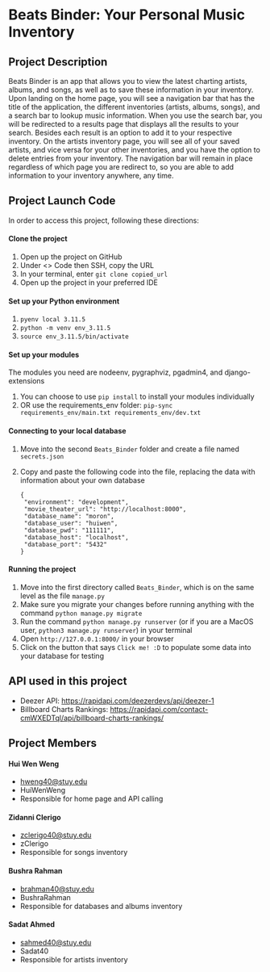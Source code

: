 # Beats Binder: Your Personal Music Inventory

## Project Description
Beats Binder is an app that allows you to view the latest charting artists, albums, and songs, as well as to save these information in your inventory. Upon landing on the home page, you will see a navigation bar that has the title of the application, the different inventories (artists, albums, songs), and a search bar to lookup music information. When you use the search bar, you will be redirected to a results page that displays all the results to your search. Besides each result is an option to add it to your respective inventory. On the artists inventory page, you will see all of your saved artists, and vice versa for your other inventories, and you have the option to delete entries from your inventory. The navigation bar will remain in place regardless of which page you are redirect to, so you are able to add information to your inventory anywhere, any time. 

## Project Launch Code
In order to access this project, following these directions:

#### Clone the project
1. Open up the project on GitHub 
2. Under <> Code then SSH, copy the URL
3. In your terminal, enter `git clone copied_url`
4. Open up the project in your preferred IDE

#### Set up your Python environment
1. `pyenv local 3.11.5`
2. `python -m venv env_3.11.5`
3. `source env_3.11.5/bin/activate`

#### Set up your modules
The modules you need are nodeenv, pygraphviz, pgadmin4, and django-extensions
1. You can choose to use `pip install` to install your modules individually
2. OR use the requirements_env folder: `pip-sync requirements_env/main.txt requirements_env/dev.txt`

#### Connecting to your local database
1. Move into the second `Beats_Binder` folder and create a file named `secrets.json`
2. Copy and paste the following code into the file, replacing the data with information about your own database
   
   ```
   {
    "environment": "development",
    "movie_theater_url": "http://localhost:8000",
    "database_name": "moron",
    "database_user": "huiwen",
    "database_pwd": "111111",
    "database_host": "localhost",
    "database_port": "5432"
   }
   ```

#### Running the project
1. Move into the first directory called `Beats_Binder`, which is on the same level as the file `manage.py`
2. Make sure you migrate your changes before running anything with the command `python manage.py migrate`
3. Run the command `python manage.py runserver` (or if you are a MacOS user, `python3 manage.py runserver`) in your terminal
4. Open `http://127.0.0.1:8000/` in your browser
5. Click on the button that says `Click me! :D` to populate some data into your database for testing

## API used in this project
- Deezer API: https://rapidapi.com/deezerdevs/api/deezer-1
- Billboard Charts Rankings: https://rapidapi.com/contact-cmWXEDTql/api/billboard-charts-rankings/

## Project Members
#### Hui Wen Weng
- hweng40@stuy.edu
- HuiWenWeng
- Responsible for home page and API calling

#### Zidanni Clerigo
- zclerigo40@stuy.edu
- zClerigo
- Responsible for songs inventory

#### Bushra Rahman
- brahman40@stuy.edu
- BushraRahman
- Responsible for databases and albums inventory

#### Sadat Ahmed
- sahmed40@stuy.edu
- Sadat40
- Responsible for artists inventory
